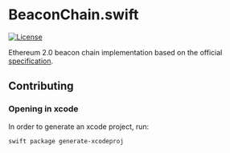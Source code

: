 # BeaconChain.swift

[![License](https://img.shields.io/badge/License-GPL--3.0-blue.svg)](LICENSE)

Ethereum 2.0 beacon chain implementation based on the official [specification](https://github.com/ethereum/eth2.0-specs/blob/master/specs/core/0_beacon-chain.md).

## Contributing

### Opening in xcode

In order to generate an xcode project, run:

```
swift package generate-xcodeproj
```
